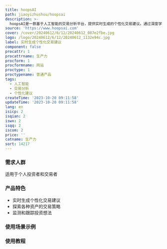 ```yaml
---
title: hoopsAI
path: jiaoyizhushou/hoopsai
description: >-
  hoopsAI是一款基于人工智能的交易分析平台，提供实时生成的个性化交易建议。通过深度学习技术，hoopsAI能够为用户提供针对各种资产（如股票、商品、货币等）的顶级分析和交易策略，帮助用户发现新的投资机会。平台根据用户的需求定制独特的交易思路，并持续监测和跟踪投资想法，帮助用户从中学习和理解市场。无论你是新手还是经验丰富的投资者，hoopsAI都能为你提供量身定制的交易建议和策略，助你在交易中取得更好的成果。
source: 'https://www.hoopsai.com'
cover: /cover/20240612/6/12/20240612_087e2fbe.jpg
logo: /logo/20240612/6/12/20240612_1132e94c.jpg
label: 实时生成个性化交易建议
component: false
procattr: 1
procattrname: 生产力
procform: 1
procformname: 网站
proctype: 1
proctypename: 普通产品
tags:
  - 人工智能
  - 交易分析
  - 个性化建议
createTime: '2023-10-20 09:11:58'
updateTime: '2023-10-20 09:11:58'
lang: en
isicp: 2
isqian: 2
iswx: 2
isqq: 2
iscom: 2
price: ''
catname: 生产力
sort: 14217
---
```




### 需求人群
适用于个人投资者和交易者

### 产品特色
- 实时生成个性化交易建议
- 探索各种资产的交易策略
- 监测和跟踪投资想法

### 使用场景示例


### 使用教程


  
